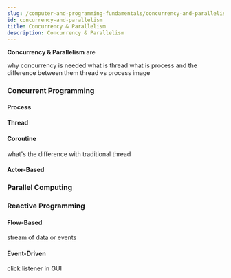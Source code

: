 ```yaml
---
slug: /computer-and-programming-fundamentals/concurrency-and-parallelism
id: concurrency-and-parallelism
title: Concurrency & Parallelism
description: Concurrency & Parallelism
---
```


**Concurrency & Parallelism** are

why concurrency is needed
what is thread what is process and the difference between them
thread vs process image

### Concurrent Programming

#### Process

#### Thread

#### Coroutine

what's the difference with traditional thread

#### Actor-Based

### Parallel Computing

### Reactive Programming

#### Flow-Based

stream of data or events

#### Event-Driven

click listener in GUI
